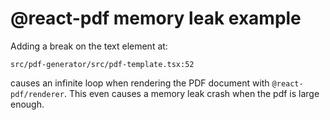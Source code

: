 # @react-pdf memory leak example

Adding a break on the text element at:

```
src/pdf-generator/src/pdf-template.tsx:52
```

causes an infinite loop when rendering the PDF document with `@react-pdf/renderer`.
This even causes a memory leak crash when the pdf is large enough.
